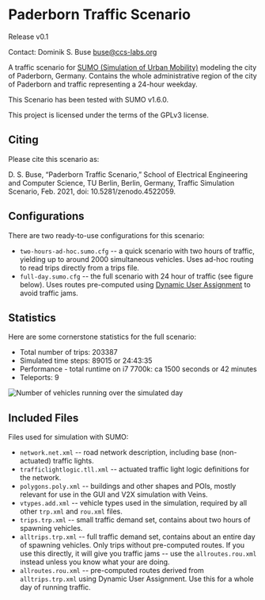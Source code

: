 Paderborn Traffic Scenario
==========================

Release v0.1

Contact: Dominik S. Buse <buse@ccs-labs.org>

A traffic scenario for [SUMO (Simulation of Urban Mobility)](https://sumo.dlr.de) modeling the city of Paderborn, Germany.
Contains the whole administrative region of the city of Paderborn and traffic representing a 24-hour weekday.

This Scenario has been tested with SUMO v1.6.0.

This project is licensed under the terms of the GPLv3 license.

Citing
------

Please cite this scenario as:

D. S. Buse, “Paderborn Traffic Scenario,” School of Electrical Engineering and Computer Science, TU Berlin, Berlin, Germany, Traffic Simulation Scenario, Feb. 2021, doi: 10.5281/zenodo.4522059.

Configurations
--------------

There are two ready-to-use configurations for this scenario:

- `two-hours-ad-hoc.sumo.cfg` -- a quick scenario with two hours of traffic, yielding up to around 2000 simultaneous vehicles.
	Uses ad-hoc routing to read trips directly from a trips file.
- `full-day.sumo.cfg` -- the full scenario with 24 hour of traffic (see figure below).
	Uses routes pre-computed using [Dynamic User Assignment](https://sumo.dlr.de/docs/Demand/Dynamic_User_Assignment.html) to avoid traffic jams.

Statistics
----------

Here are some cornerstone statistics for the full scenario:

- Total number of trips: 203387
- Simulated time steps: 89015 or 24:43:35
- Performance - total runtime on i7 7700k: ca 1500 seconds or 42 minutes
- Teleports: 9

![Number of vehicles running over the simulated day](doc/images/running-vehicles-full-day.png "Number of vehiles running over the simulated day")

Included Files
--------------

Files used for simulation with SUMO:

- `network.net.xml` -- road network description, including base (non-actuated) traffic lights.
- `trafficlightlogic.tll.xml` -- actuated traffic light logic definitions for the network.
- `polygons.poly.xml` -- buildings and other shapes and POIs, mostly relevant for use in the GUI and V2X simulation with Veins.
- `vtypes.add.xml` -- vehicle types used in the simulation, required by all other `trp.xml` and `rou.xml` files.
- `trips.trp.xml` -- small traffic demand set, contains about two hours of spawning vehicles.
- `alltrips.trp.xml` -- full traffic demand set, contains about an entire day of spawning vehicles. Only trips without pre-computed routes. If you use this directly, it will give you traffic jams -- use the `allroutes.rou.xml` instead unless you know what your are doing.
- `allroutes.rou.xml` -- pre-computed routes derived from `alltrips.trp.xml` using Dynamic User Assignment. Use this for a whole day of running traffic.
